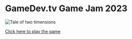 # GameDev.tv Game Jam 2023

![Tale of two timensions](https://github.com/Eacaw/Tale-of-Two-Timensions-GJ23/assets/24251551/95de4a68-cfdd-42f7-9184-5f06b03c5dd3)

[Click here to play the game](https://eacaw.itch.io/taleoftwotimensions)
